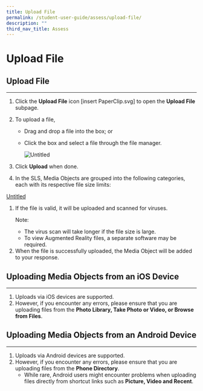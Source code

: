 ```yaml
---
title: Upload File
permalink: /student-user-guide/assess/upload-file/
description: ""
third_nav_title: Assess
---
```

<h1 id="upload-file">Upload File</h1>
<h2 id="-upload-file-"><strong>Upload File</strong></h2>
<hr>
<ol>
<li>Click the <strong>Upload File</strong> icon [insert PaperClip.svg] to open the <strong>Upload File</strong> subpage.</li>
<li><p>To upload a file,</p>
<ul>
<li>Drag and drop a file into the box; or</li>
<li><p>Click the box and select a file through the file manager.</p>
<p><img alt="Untitled" src="https://s3-us-west-2.amazonaws.com/secure.notion-static.com/6fb85e74-deab-4a14-9a15-bb1773fb611a/Untitled.png"></p>
</li>
</ul>
</li>
<li><p>Click <strong>Upload</strong> when done. </p>
</li>
<li>In the SLS, Media Objects are grouped into the following categories, each with its respective file size limits:</li>
</ol>
<p><a href="https://www.notion.so/c4883bd001684769b3e5302fd73e599e">Untitled</a></p>
<ol>
<li><p>If the file is valid, it will be uploaded and scanned for viruses.</p>
<p> Note:</p>
<ul>
<li>The virus scan will take longer if the file size is large.</li>
<li>To view Augmented Reality files, a separate software may be required.</li>
</ul>
</li>
<li>When the file is successfully uploaded, the Media Object will be added to your response.</li>
</ol>
<h2 id="-uploading-media-objects-from-an-ios-device-"><strong>Uploading Media Objects from an iOS Device</strong></h2>
<hr>
<ol>
<li>Uploads via iOS devices are supported.</li>
<li>However, if you encounter any errors, please ensure that you are uploading files from the <strong>Photo Library, Take Photo or Video, or Browse from Files</strong>.</li>
</ol>
<h2 id="-uploading-media-objects-from-an-android-device-"><strong>Uploading Media Objects from an Android Device</strong></h2>
<hr>
<ol>
<li>Uploads via Android devices are supported.</li>
<li>However, if you encounter any errors, please ensure that you are uploading files from the <strong>Phone Directory</strong>.<ul>
<li>While rare, Android users might encounter problems when uploading files directly from shortcut links such as <strong>Picture, Video and Recent</strong>.</li>
</ul>
</li>
</ol>
